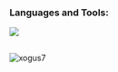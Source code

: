 ### Languages and Tools:
<p>
  <a href="https://skillicons.dev">
    <img src="https://skillicons.dev/icons?i=java,c,py,js,ts,react" />
  </a>
</p>

##

<p>
  <img align="center"
    src="https://github-readme-stats.vercel.app/api/top-langs?username=xogus7&show_icons=true&locale=en&layout=compact" alt="xogus7" />
</p>

##
